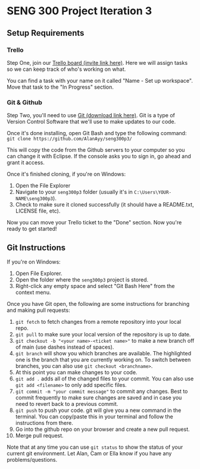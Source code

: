 # SENG 300 Project Iteration 3

## Setup Requirements

### Trello

Step One, join our [Trello board (invite link here)](https://trello.com/invite/b/jA8ULP6i/ATTIbdca0dccdd3476d59f53a8aef95a21034C45D8EC/iteration-3).
Here we will assign tasks so we can keep track of who's working on what.

You can find a task with your name on it called "Name - Set up workspace".
Move that task to the "In Progress" section.


### Git & Github

Step Two, you'll need to use [Git (download link here)](https://git-scm.com/downloads). Git is a type of Version Control Software that we'll use to make updates to our code.

Once it's done installing, open Git Bash and type the following command:
```git clone https://github.com/AlanAyy/seng300p3/```

This will copy the code from the Github servers to your computer so you can change it with Eclipse.
If the console asks you to sign in, go ahead and grant it access.

Once it's finished cloning, if you're on Windows:
1. Open the File Explorer
2. Navigate to your `seng300p3` folder (usually it's in `C:\Users\YOUR-NAME\seng300p3`).
3. Check to make sure it cloned successfully (it should have a README.txt, LICENSE file, etc).

Now you can move your Trello ticket to the "Done" section. Now you're ready to get started!


## Git Instructions

If you're on Windows:

1. Open File Explorer.
2. Open the folder where the `seng300p3` project is stored.
3. Right-click any empty space and select "Git Bash Here" from the context menu.

Once you have Git open, the following are some instructions for branching and making pull requests:

1. `git fetch` to fetch changes from a remote repository into your local repo.
2. `git pull` to make sure your local version of the repository is up to date.
3. `git checkout -b "<your name>-<ticket name>"` to make a new branch off of main (use dashes instead of spaces).
4. `git branch` will show you which branches are available. The highlighted one is the branch that you are currently working on. To switch between branches, you can also use `git checkout <branchname>`.
5. At this point you can make changes to your code.
6. `git add .` adds all of the changed files to your commit. You can also use `git add <filename>` to only add specific files.
7. `git commit -m "your commit message"` to commit any changes. Best to commit frequently to make sure changes are saved and in case you need to revert back to a previous commit.
8. `git push` to push your code. git will give you a new command in the terminal. You can copy/paste this in your terminal and follow the instructions from there.
9. Go into the github repo on your browser and create a new pull request.
10. Merge pull request.

Note that at any time you can use `git status` to show the status of your current git environment. Let Alan, Cam or Ella know if you have any problems/questions.
